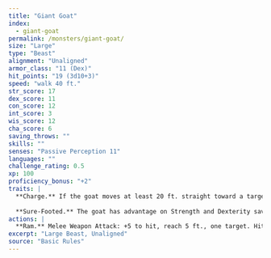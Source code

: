 ```yaml
---
title: "Giant Goat"
index:
  - giant-goat
permalink: /monsters/giant-goat/
size: "Large"
type: "Beast"
alignment: "Unaligned"
armor_class: "11 (Dex)"
hit_points: "19 (3d10+3)"
speed: "walk 40 ft."
str_score: 17
dex_score: 11
con_score: 12
int_score: 3
wis_score: 12
cha_score: 6
saving_throws: ""
skills: ""
senses: "Passive Perception 11"
languages: ""
challenge_rating: 0.5
xp: 100
proficiency_bonus: "+2"
traits: |
  **Charge.** If the goat moves at least 20 ft. straight toward a target and then hits it with a ram attack on the same turn, the target takes an extra 5 (2d4) bludgeoning damage. If the target is a creature, it must succeed on a DC 13 Strength saving throw or be knocked prone.
  
  **Sure-Footed.** The goat has advantage on Strength and Dexterity saving throws made against effects that would knock it prone.
actions: |
  **Ram.** Melee Weapon Attack: +5 to hit, reach 5 ft., one target. Hit: 8 (2d4 + 3) bludgeoning damage.  
excerpt: "Large Beast, Unaligned"
source: "Basic Rules"
---
```

